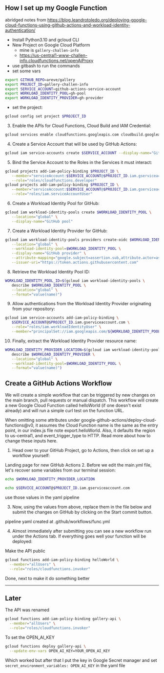
## How I set up my Google Function

abridged notes from https://blog.leandrotoledo.org/deploying-google-cloud-functions-using-github-actions-and-workload-identity-authentication/

* Install Python3.10 and gcloud CLI
* New Project on Google Cloud Platform
  * mine is `gallery-challen-info`
  * https://us-central1-www-challen-info.cloudfunctions.net/openAiProxy
* use gitbash to run the commands
* set some vars 
```bash
export GITHUB_REPO=areve/gallery
export PROJECT_ID=gallery-challen-info
export SERVICE_ACCOUNT=github-actions-service-account
export WORKLOAD_IDENTITY_POOL=gh-pool
export WORKLOAD_IDENTITY_PROVIDER=gh-provider
```
* set the project:
```bash
gcloud config set project $PROJECT_ID
```

3. Enable the APIs for Cloud Functions, Cloud Build and IAM Credential:
```bash
gcloud services enable cloudfunctions.googleapis.com cloudbuild.googleapis.com iamcredentials.googleapis.com
```

4. Create a Service Account that will be used by GitHub Actions:
```bash
gcloud iam service-accounts create $SERVICE_ACCOUNT --display-name="GitHub Actions Service Account"
```

5. Bind the Service Account to the Roles in the Services it must interact:
```bash
gcloud projects add-iam-policy-binding $PROJECT_ID \
   --member="serviceAccount:$SERVICE_ACCOUNT@$PROJECT_ID.iam.gserviceaccount.com" \
   --role="roles/cloudfunctions.developer"
gcloud projects add-iam-policy-binding $PROJECT_ID \
   --member="serviceAccount:$SERVICE_ACCOUNT@$PROJECT_ID.iam.gserviceaccount.com" \
   --role="roles/iam.serviceAccountUser"
```

6. Create a Workload Identity Pool for GitHub:
```bash
gcloud iam workload-identity-pools create $WORKLOAD_IDENTITY_POOL \
   --location="global" \
   --display-name="GitHub pool"
```

7. Create a Workload Identity Provider for GitHub:
```bash
gcloud iam workload-identity-pools providers create-oidc $WORKLOAD_IDENTITY_PROVIDER \
   --location="global" \
   --workload-identity-pool=$WORKLOAD_IDENTITY_POOL \
   --display-name="GitHub provider" \
   --attribute-mapping="google.subject=assertion.sub,attribute.actor=assertion.actor,attribute.repository=assertion.repository" \
   --issuer-uri="https://token.actions.githubusercontent.com"
```

8. Retrieve the Workload Identity Pool ID:
```bash
WORKLOAD_IDENTITY_POOL_ID=$(gcloud iam workload-identity-pools \
   describe $WORKLOAD_IDENTITY_POOL \
   --location="global" \
   --format="value(name)")
```

9. Allow authentications from the Workload Identity Provider originating from your repository:
```bash
gcloud iam service-accounts add-iam-policy-binding \
   $SERVICE_ACCOUNT@$PROJECT_ID.iam.gserviceaccount.com \
   --role="roles/iam.workloadIdentityUser" \
   --member="principalSet://iam.googleapis.com/${WORKLOAD_IDENTITY_POOL_ID}/attribute.repository/${GITHUB_REPO}"
```

10. Finally, extract the Workload Identity Provider resource name:
```bash
WORKLOAD_IDENTITY_PROVIDER_LOCATION=$(gcloud iam workload-identity-pools providers \
   describe $WORKLOAD_IDENTITY_PROVIDER \
   --location="global" \
   --workload-identity-pool=$WORKLOAD_IDENTITY_POOL \
   --format="value(name)")
```

## Create a GitHub Actions Workflow
We will create a simple workflow that can be triggered by new changes on the main branch, pull requests or manual dispatch. This workflow will create a new Google Cloud Function called helloWorld (if one doesn't exist already) and will run a simple curl test on the function URL.

When omitting some attributes under google-github-actions/deploy-cloud-functions@v0, it assumes the Cloud Function name is the same as the entry point, in our index.js file note export.helloWorld. Also, it defaults the region to us-central1, and event_trigger_type to HTTP. Read more about how to change these inputs here.

1. Head over to your GitHub Project, go to Actions, then click on set up a workflow yourself:

Landing page for new GitHub Actions
2. Before we edit the main.yml file, let's recover some variables from our terminal session:

```bash
echo $WORKLOAD_IDENTITY_PROVIDER_LOCATION
```

```bash
echo $SERVICE_ACCOUNT@$PROJECT_ID.iam.gserviceaccount.com
```

use those values in the yaml pipeline

3. Now, using the values from above, replace them in the file below and submit the changes on GitHub by clicking on the Start commit button.

pipeline yaml created at .github/workflows/func.yml

4. Almost immediately after submitting you can see a new workflow run under the Actions tab. If everything goes well your function will be deployed:


Make the API public

```bash
gcloud functions add-iam-policy-binding helloWorld \
  --member="allUsers" \
  --role="roles/cloudfunctions.invoker"
```

Done, next to make it do something better


----

## Later
The API was renamed

```bash
gcloud functions add-iam-policy-binding gallery-api \
  --member="allUsers" \
  --role="roles/cloudfunctions.invoker"
```

To set the OPEN_AI_KEY 

```bash
gcloud functions deploy gallery-api \
  --update-env-vars OPEN_AI_KEY=YOUR_OPEN_AI_KEY
```

Which worked but after that I put the key in Google Secret manager
and set `secret_environment_variables: OPEN_AI_KEY` in the yaml file